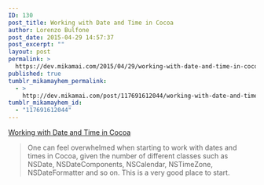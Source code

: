 ```yaml
---
ID: 130
post_title: Working with Date and Time in Cocoa
author: Lorenzo Bulfone
post_date: 2015-04-29 14:57:37
post_excerpt: ""
layout: post
permalink: >
  https://dev.mikamai.com/2015/04/29/working-with-date-and-time-in-cocoa/
published: true
tumblr_mikamayhem_permalink:
  - >
    http://dev.mikamai.com/post/117691612044/working-with-date-and-time-in-cocoa
tumblr_mikamayhem_id:
  - "117691612044"
---
```

<a href='http://oleb.net/blog/2011/11/working-with-date-and-time-in-cocoa-part-1/'>Working with Date and Time in Cocoa</a><div class="link_description"><blockquote class="link_og_blockquote">One can feel overwhelmed when starting to work with dates and times in Cocoa, given the number of different classes such as NSDate, NSDateComponents, NSCalendar, NSTimeZone, NSDateFormatter and so on. This is a very good place to start.</blockquote></div>